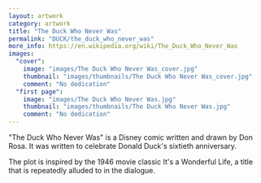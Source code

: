 ```yaml
---
layout: artwork
category: artwork
title: "The Duck Who Never Was"
permalink: "DUCK/the_duck_who_never_was"
more_info: https://en.wikipedia.org/wiki/The_Duck_Who_Never_Was
images:
  "cover":
    image: "images/The Duck Who Never Was_cover.jpg"
    thumbnail: "images/thumbnails/The Duck Who Never Was_cover.jpg"
    comment: "No dedication"
  "first page":
    image: "images/The Duck Who Never Was.jpg"
    thumbnail: "images/thumbnails/The Duck Who Never Was.jpg"
    comment: "No dedication"
---
```


"The Duck Who Never Was" is a Disney comic written and drawn by Don Rosa. It was written to celebrate Donald Duck's sixtieth anniversary.

The plot is inspired by the 1946 movie classic It's a Wonderful Life, a title that is repeatedly alluded to in the dialogue.
